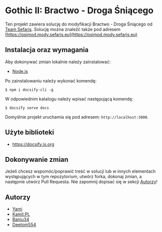 # Gothic II: Bractwo - Droga Śniącego

Ten projekt zawiera solucję do modyfikacji Bractwo - Droga Śniącego od [Team Sefaris](https://sefaris.eu). Solucję można znaleźć także pod adresem [https://psimod.mody.sefaris.eu](https://psimod.mody.sefaris.eu)

## Instalacja oraz wymagania

Aby dokonywać zmian lokalnie należy zainstalować:

- [Node.js](https://nodejs.org/)

Po zainstalowaniu należy wykonać komendę:

```
$ npm i docsify-cli -g
```

W odpowiednim katalogu należy wpisać następującą komendę:

```
$ docsify serve docs
```

Domyślnie projekt uruchamia się pod adresem: `http://localhost:3000`.

## Użyte biblioteki

- https://docsify.js.org

## Dokonywanie zmian

Jeżeli chcesz wspomóc/poprawić treść w solucji lub w innych elementach występujących w tym repozytorium, utwórz forka, dokonaj zmian, a następnie utwórz Pull Requesta. Nie zapomnij dopisać się w sekcji [Autorzy](#Autorzy)!

## Autorzy

- [Yami](https://github.com/Yamixowy)
- [Kamil.PL](https://github.com/Kamil1337zxc)
- [Baniu34](https://github.com/Baniu34)
- [Deetom554](https://github.com/Deetom554)
